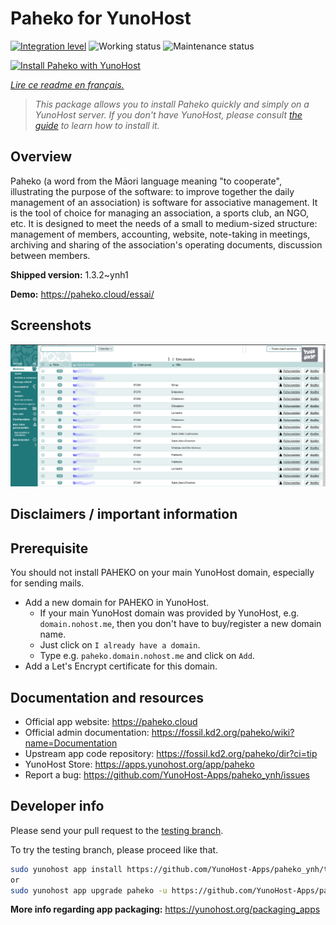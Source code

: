 <!--
N.B.: This README was automatically generated by https://github.com/YunoHost/apps/tree/master/tools/README-generator
It shall NOT be edited by hand.
-->

# Paheko for YunoHost

[![Integration level](https://dash.yunohost.org/integration/paheko.svg)](https://dash.yunohost.org/appci/app/paheko) ![Working status](https://ci-apps.yunohost.org/ci/badges/paheko.status.svg) ![Maintenance status](https://ci-apps.yunohost.org/ci/badges/paheko.maintain.svg)

[![Install Paheko with YunoHost](https://install-app.yunohost.org/install-with-yunohost.svg)](https://install-app.yunohost.org/?app=paheko)

*[Lire ce readme en français.](./README_fr.md)*

> *This package allows you to install Paheko quickly and simply on a YunoHost server.
If you don't have YunoHost, please consult [the guide](https://yunohost.org/#/install) to learn how to install it.*

## Overview

Paheko (a word from the Māori language meaning "to cooperate", illustrating the purpose of the software: to improve together the daily management of an association) is software for associative management. It is the tool of choice for managing an association, a sports club, an NGO, etc. It is designed to meet the needs of a small to medium-sized structure: management of members, accounting, website, note-taking in meetings, archiving and sharing of the association's operating documents, discussion between members. 


**Shipped version:** 1.3.2~ynh1

**Demo:** https://paheko.cloud/essai/

## Screenshots

![Screenshot of Paheko](./doc/screenshots/screenshot.png)

## Disclaimers / important information

## Prerequisite

You should not install PAHEKO on your main YunoHost domain, especially for sending mails.
* Add a new domain for PAHEKO in YunoHost.
  * If your main YunoHost domain was provided by YunoHost, e.g. `domain.nohost.me`, then you don't have to buy/register a new domain name.
  * Just click on `I already have a domain`.
  * Type e.g. `paheko.domain.nohost.me` and click on `Add`.
* Add a Let's Encrypt certificate for this domain.

## Documentation and resources

* Official app website: <https://paheko.cloud>
* Official admin documentation: <https://fossil.kd2.org/paheko/wiki?name=Documentation>
* Upstream app code repository: <https://fossil.kd2.org/paheko/dir?ci=tip>
* YunoHost Store: <https://apps.yunohost.org/app/paheko>
* Report a bug: <https://github.com/YunoHost-Apps/paheko_ynh/issues>

## Developer info

Please send your pull request to the [testing branch](https://github.com/YunoHost-Apps/paheko_ynh/tree/testing).

To try the testing branch, please proceed like that.

``` bash
sudo yunohost app install https://github.com/YunoHost-Apps/paheko_ynh/tree/testing --debug
or
sudo yunohost app upgrade paheko -u https://github.com/YunoHost-Apps/paheko_ynh/tree/testing --debug
```

**More info regarding app packaging:** <https://yunohost.org/packaging_apps>
